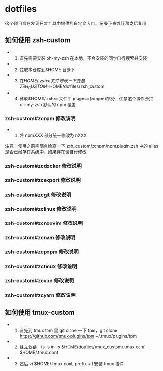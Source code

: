 # dotfiles

这个项目旨在发现日常工具中提供的自定义入口，记录下来或迁移之后复用

## 如何使用 zsh-custom

- 1. 首先需要安装 oh-my-zsh 在本地，不会安装的同学自行搜索并安装
- 2. 拉取本仓库到$HOME 目录下
- 3. 在$HOME/.zshrc文件修改一下变量ZSH_CUSTOM=$HOME/dotfiles/zsh_custom
- 4. 修改$HOME/.zshrc 文件中 plugns=(zcnpm)部分，注意这个操作会把 oh-my-zsh 默认的 npm 覆盖

### zsh-custom#zcnpm 修改说明

- 1. 将 npmXXX 部分统一修改为 nXXX

注意：使用之前需简单检查一下 zsh_custom/zcnpm/npm.plugin.zsh 中的 alias 是否已经存在系统中，如果存在请自行修改

### zsh-custom#zcdocker 修改说明

### zsh-custom#zcexport 修改说明

### zsh-custom#zcgit 修改说明

### zsh-custom#zclinux 修改说明

### zsh-custom#zcneovim 修改说明

### zsh-custom#zcnvm 修改说明

### zsh-custom#zcpnpm 修改说明

### zsh-custom#zctmux 修改说明

### zsh-custom#zcvpn 修改说明

### zsh-custom#zcyarn 修改说明

## 如何使用 tmux-custom

- 1. 首先到 tmux tpm 里 git clone 一下 tpm，git clone https://github.com/tmux-plugins/tpm ~/.tmux/plugins/tpm
- 2. 建立软链：ls -s ln -s $HOME/dotfiles/tmux_custom/.tmux.conf $HOME/.tmux.conf
- 3. 然后 vi $HOME/.tmux.conf, prefix + I 安装 tmux 插件
